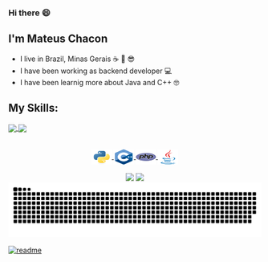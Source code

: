 ### Hi there :smile:

## I'm Mateus Chacon

- I live in Brazil, Minas Gerais :coffee: :cheese: :sunglasses:
- I have been working as backend developer :computer:
- I have been learnig more about Java and C++ :nerd_face: 

## My Skills:
<div>
  <a href="https://github.com/ChaconLima">
  <img height="180em"   align="center" src="https://github-readme-stats.vercel.app/api?username=ChaconLima&show_icons=true&theme=react&include_all_commits=true&count_private=true"/>
  <img height="180em"  align="center" src="https://github-readme-stats.vercel.app/api/top-langs/?username=ChaconLima&layout=compact&langs_count=7&theme=react" />
</div>
 <br>
<div  align="center"> 
  <div style="display: inline_block"><br>

  <img align="center" alt="Python" height="30" width="40" src="https://raw.githubusercontent.com/devicons/devicon/master/icons/python/python-original.svg">
  <img align="center" alt="C++" height="30" width="40" src="https://raw.githubusercontent.com/devicons/devicon/master/icons/cplusplus/cplusplus-original.svg">
  <img align="center" alt="PHP" height="30" width="40" src="https://raw.githubusercontent.com/devicons/devicon/master/icons/php/php-original.svg">
  <img align="center" alt="java" height="30" width="40" src="https://raw.githubusercontent.com/devicons/devicon/master/icons/java/java-original.svg">
 
    
</div>  
  <br>
  <a href="https://lattes.cnpq.br/0698199079101561" target="_blank"><img src="https://img.shields.io/badge/Curr%C3%ADculo-Lattles-blue" target="_blank"></a>
  <a href="https://www.linkedin.com/in/mateuschacon/" target="_blank"><img src="https://img.shields.io/badge/-LinkedIn-%230077B5?style=for-the-badge&logo=linkedin&logoColor=white" target="_blank"></a> 

<picture>
  <source media="(prefers-color-scheme: dark)" srcset="https://raw.githubusercontent.com/chaconlima/chaconlima/output/github-contribution-grid-snake-dark.svg">
  <source media="(prefers-color-scheme: light)" srcset="https://raw.githubusercontent.com/chaconlima/chaconlima/output/github-contribution-grid-snake.svg">
  <img alt="github contribution grid snake animation" src="https://raw.githubusercontent.com/chaconlima/chaconlima/output/github-contribution-grid-snake.svg">
</picture>
 
</div>
 
[![readme](https://github-readme-stats.vercel.app/api/pin/?username=chaconlima&repo=chaconlima&theme=react)](https://github.com/ChaconLima/ChaconLima)
 
